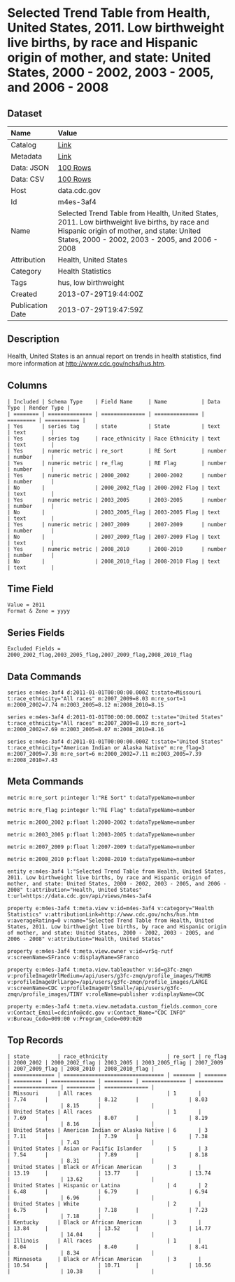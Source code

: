 # Selected Trend Table from Health, United States, 2011. Low birthweight live births, by race and Hispanic origin of mother, and state: United States, 2000 - 2002, 2003 - 2005, and 2006 - 2008

## Dataset

| Name | Value |
| :--- | :---- |
| Catalog | [Link](https://catalog.data.gov/dataset/selected-trend-table-from-health-united-states-2011-low-birthweight-live-births-by-race-an) |
| Metadata | [Link](https://data.cdc.gov/api/views/m4es-3af4) |
| Data: JSON | [100 Rows](https://data.cdc.gov/api/views/m4es-3af4/rows.json?max_rows=100) |
| Data: CSV | [100 Rows](https://data.cdc.gov/api/views/m4es-3af4/rows.csv?max_rows=100) |
| Host | data.cdc.gov |
| Id | m4es-3af4 |
| Name | Selected Trend Table from Health, United States, 2011. Low birthweight live births, by race and Hispanic origin of mother, and state: United States, 2000 - 2002, 2003 - 2005, and 2006 - 2008 |
| Attribution | Health, United States |
| Category | Health Statistics |
| Tags | hus, low birthweight |
| Created | 2013-07-29T19:44:00Z |
| Publication Date | 2013-07-29T19:47:59Z |

## Description

Health, United States is an annual report on trends in health statistics, find more information at http://www.cdc.gov/nchs/hus.htm.

## Columns

```ls
| Included | Schema Type    | Field Name     | Name           | Data Type | Render Type |
| ======== | ============== | ============== | ============== | ========= | =========== |
| Yes      | series tag     | state          | State          | text      | text        |
| Yes      | series tag     | race_ethnicity | Race Ethnicity | text      | text        |
| Yes      | numeric metric | re_sort        | RE Sort        | number    | number      |
| Yes      | numeric metric | re_flag        | RE Flag        | number    | number      |
| Yes      | numeric metric | 2000_2002      | 2000-2002      | number    | number      |
| No       |                | 2000_2002_flag | 2000-2002 Flag | text      | text        |
| Yes      | numeric metric | 2003_2005      | 2003-2005      | number    | number      |
| No       |                | 2003_2005_flag | 2003-2005 Flag | text      | text        |
| Yes      | numeric metric | 2007_2009      | 2007-2009      | number    | number      |
| No       |                | 2007_2009_flag | 2007-2009 Flag | text      | text        |
| Yes      | numeric metric | 2008_2010      | 2008-2010      | number    | number      |
| No       |                | 2008_2010_flag | 2008-2010 Flag | text      | text        |
```

## Time Field

```ls
Value = 2011
Format & Zone = yyyy
```

## Series Fields

```ls
Excluded Fields = 2000_2002_flag,2003_2005_flag,2007_2009_flag,2008_2010_flag
```

## Data Commands

```ls
series e:m4es-3af4 d:2011-01-01T00:00:00.000Z t:state=Missouri t:race_ethnicity="All races" m:2007_2009=8.03 m:re_sort=1 m:2000_2002=7.74 m:2003_2005=8.12 m:2008_2010=8.15

series e:m4es-3af4 d:2011-01-01T00:00:00.000Z t:state="United States" t:race_ethnicity="All races" m:2007_2009=8.19 m:re_sort=1 m:2000_2002=7.69 m:2003_2005=8.07 m:2008_2010=8.16

series e:m4es-3af4 d:2011-01-01T00:00:00.000Z t:state="United States" t:race_ethnicity="American Indian or Alaska Native" m:re_flag=3 m:2007_2009=7.38 m:re_sort=6 m:2000_2002=7.11 m:2003_2005=7.39 m:2008_2010=7.43
```

## Meta Commands

```ls
metric m:re_sort p:integer l:"RE Sort" t:dataTypeName=number

metric m:re_flag p:integer l:"RE Flag" t:dataTypeName=number

metric m:2000_2002 p:float l:2000-2002 t:dataTypeName=number

metric m:2003_2005 p:float l:2003-2005 t:dataTypeName=number

metric m:2007_2009 p:float l:2007-2009 t:dataTypeName=number

metric m:2008_2010 p:float l:2008-2010 t:dataTypeName=number

entity e:m4es-3af4 l:"Selected Trend Table from Health, United States, 2011. Low birthweight live births, by race and Hispanic origin of mother, and state: United States, 2000 - 2002, 2003 - 2005, and 2006 - 2008" t:attribution="Health, United States" t:url=https://data.cdc.gov/api/views/m4es-3af4

property e:m4es-3af4 t:meta.view v:id=m4es-3af4 v:category="Health Statistics" v:attributionLink=http://www.cdc.gov/nchs/hus.htm v:averageRating=0 v:name="Selected Trend Table from Health, United States, 2011. Low birthweight live births, by race and Hispanic origin of mother, and state: United States, 2000 - 2002, 2003 - 2005, and 2006 - 2008" v:attribution="Health, United States"

property e:m4es-3af4 t:meta.view.owner v:id=vr5q-rutf v:screenName=SFranco v:displayName=SFranco

property e:m4es-3af4 t:meta.view.tableauthor v:id=g3fc-zmqn v:profileImageUrlMedium=/api/users/g3fc-zmqn/profile_images/THUMB v:profileImageUrlLarge=/api/users/g3fc-zmqn/profile_images/LARGE v:screenName=CDC v:profileImageUrlSmall=/api/users/g3fc-zmqn/profile_images/TINY v:roleName=publisher v:displayName=CDC

property e:m4es-3af4 t:meta.view.metadata.custom_fields.common_core v:Contact_Email=cdcinfo@cdc.gov v:Contact_Name="CDC INFO" v:Bureau_Code=009:00 v:Program_Code=009:020
```

## Top Records

```ls
| state         | race_ethnicity                   | re_sort | re_flag | 2000_2002 | 2000_2002_flag | 2003_2005 | 2003_2005_flag | 2007_2009 | 2007_2009_flag | 2008_2010 | 2008_2010_flag | 
| ============= | ================================ | ======= | ======= | ========= | ============== | ========= | ============== | ========= | ============== | ========= | ============== | 
| Missouri      | All races                        | 1       |         | 7.74      |                | 8.12      |                | 8.03      |                | 8.15      |                | 
| United States | All races                        | 1       |         | 7.69      |                | 8.07      |                | 8.19      |                | 8.16      |                | 
| United States | American Indian or Alaska Native | 6       | 3       | 7.11      |                | 7.39      |                | 7.38      |                | 7.43      |                | 
| United States | Asian or Pacific Islander        | 5       | 3       | 7.54      |                | 7.89      |                | 8.18      |                | 8.31      |                | 
| United States | Black or African American        | 3       |         | 13.19     |                | 13.77     |                | 13.74     |                | 13.62     |                | 
| United States | Hispanic or Latina               | 4       | 2       | 6.48      |                | 6.79      |                | 6.94      |                | 6.96      |                | 
| United States | White                            | 2       |         | 6.75      |                | 7.18      |                | 7.23      |                | 7.18      |                | 
| Kentucky      | Black or African American        | 3       |         | 13.84     |                | 13.52     |                | 14.77     |                | 14.04     |                | 
| Illinois      | All races                        | 1       |         | 8.04      |                | 8.40      |                | 8.41      |                | 8.34      |                | 
| Minnesota     | Black or African American        | 3       |         | 10.54     |                | 10.71     |                | 10.56     |                | 10.38     |                | 
```